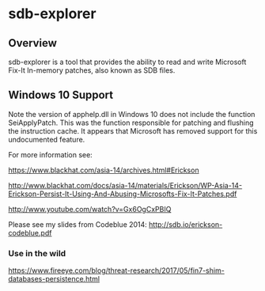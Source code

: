 # sdb-explorer

## Overview
sdb-explorer is a tool that provides the ability to read and write Microsoft Fix-It In-memory patches, also known as SDB files.  

## Windows 10 Support
Note the version of apphelp.dll in Windows 10 does not include the function SeiApplyPatch.  This was the function responsible for patching and flushing the instruction cache.  It appears that Microsoft has removed support for this undocumented feature.

For more information see:

https://www.blackhat.com/asia-14/archives.html#Erickson

http://www.blackhat.com/docs/asia-14/materials/Erickson/WP-Asia-14-Erickson-Persist-It-Using-And-Abusing-Microsofts-Fix-It-Patches.pdf

http://www.youtube.com/watch?v=Gx6OgCxPBIQ

Please see my slides from Codeblue 2014: http://sdb.io/erickson-codeblue.pdf

### Use in the wild

https://www.fireeye.com/blog/threat-research/2017/05/fin7-shim-databases-persistence.html

